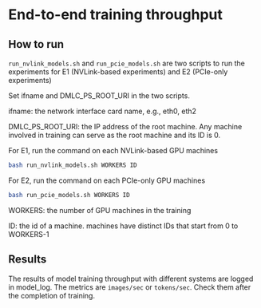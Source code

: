 # End-to-end training throughput

## How to run

`run_nvlink_models.sh` and `run_pcie_models.sh` are two scripts to run the experiments for E1 (NVLink-based experiments) and E2 (PCIe-only experiments)

Set ifname and DMLC_PS_ROOT_URI in the two scripts.

ifname: the network interface card name, e.g., eth0, eth2

DMLC_PS_ROOT_URI: the IP address of the root machine. Any machine involved in training can serve as the root machine and its ID is 0.

For E1, run the command on each NVLink-based GPU machines 
```bash
bash run_nvlink_models.sh WORKERS ID
```

For E2, run the command on each PCIe-only GPU machines
```bash
bash run_pcie_models.sh WORKERS ID
```

WORKERS: the number of GPU machines in the training

ID: the id of a machine. machines have distinct IDs that start from 0 to WORKERS-1

## Results

The results of model training throughput with different systems are logged in model_log. 
The metrics are `images/sec` or `tokens/sec`.
Check them after the completion of training.
